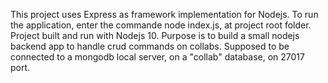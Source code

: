 This project uses Express as framework implementation for Nodejs.
To run the application, enter the commande node index.js, at project root folder.
Project built and run with Nodejs 10.
Purpose is to build a small nodejs backend app to handle crud commands on collabs.
Supposed to be connected to a mongodb local server, on a "collab" database, on 27017 port.
